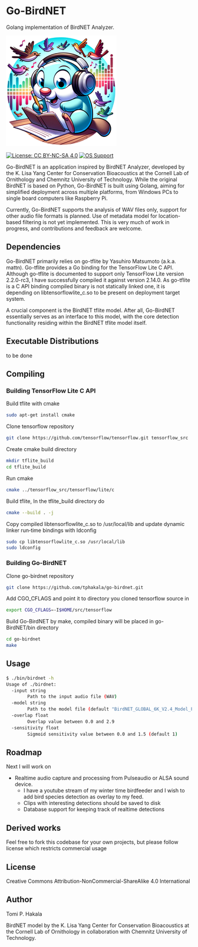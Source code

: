 # Go-BirdNET

Golang implementation of BirdNET Analyzer.

![image](doc/go-birdnet-logo.webp)

[![License: CC BY-NC-SA 4.0](https://badgen.net/badge/License/CC-BY-NC-SA%204.0/green)](https://creativecommons.org/licenses/by-nc-sa/4.0/) [![OS Support](https://badgen.net/badge/OS/Linux%2C%20Windows%2C%20macOS/blue)]()

Go-BirdNET is an application inspired by BirdNET Analyzer, developed by the K. Lisa Yang Center for Conservation Bioacoustics at the Cornell Lab of Ornithology and Chemnitz University of Technology. While the original BirdNET is based on Python, Go-BirdNET is built using Golang, aiming for simplified deployment across multiple platforms, from Windows PCs to single board computers like Raspberry Pi.

Currently, Go-BirdNET supports the analysis of WAV files only, support for other audio file formats is planned. Use of metadata model for location-based filtering is not yet implemented. This is very much of work in progress, and contributions and feedback are welcome.

## Dependencies

Go-BirdNET primarily relies on go-tflite by Yasuhiro Matsumoto (a.k.a. mattn). Go-tflite provides a Go binding for the TensorFlow Lite C API. Although go-tflite is documented to support only TensorFlow Lite version 2.2.0-rc3, I have successfully compiled it against version 2.14.0. As go-tflite is a C API binding compiled binary is not statically linked one, it is depending on libtensorflowlite_c.so to be present on deployment target system.

A crucial component is the BirdNET tflite model. After all, Go-BirdNET essentially serves as an interface to this model, with the core detection functionality residing within the BirdNET tflite model itself.

## Executable Distributions

to be done

## Compiling

### Building TensorFlow Lite C API

Build tflite with cmake

```bash
sudo apt-get install cmake
```

Clone tensorflow repository

```bash
git clone https://github.com/tensorflow/tensorflow.git tensorflow_src
```

Create cmake build directory

```bash
mkdir tflite_build
cd tflite_build
```

Run cmake

```bash
cmake ../tensorflow_src/tensorflow/lite/c
```

Build tflite, In the tflite_build directory do

```bash
cmake --build . -j
```

Copy compiled libtensorflowlite_c.so to /usr/local/lib and update dynamic linker run‐time bindings with ldconfig

```bash
sudo cp libtensorflowlite_c.so /usr/local/lib
sudo ldconfig
```

### Building Go-BirdNET

Clone go-birdnet repository

```bash
git clone https://github.com/tphakala/go-birdnet.git
```

Add CGO_CFLAGS and point it to directory you cloned tensorflow source in

```bash
export CGO_CFLAGS=-I$HOME/src/tensorflow
```

Build Go-BirdNET by make, compiled binary will be placed in go-BirdNET/bin directory

```bash
cd go-birdnet
make
```

## Usage

```bash
$ ./bin/birdnet -h
Usage of ./birdnet:
  -input string
    	Path to the input audio file (WAV)
  -model string
    	Path to the model file (default "BirdNET_GLOBAL_6K_V2.4_Model_FP32.tflite")
  -overlap float
    	Overlap value between 0.0 and 2.9
  -sensitivity float
    	Sigmoid sensitivity value between 0.0 and 1.5 (default 1)
```

## Roadmap

Next I will work on

- Realtime audio capture and processing from Pulseaudio or ALSA sound device.
  - I have a youtube stream of my winter time birdfeeder and I wish to add bird species detection as overlay to my feed.
  - Clips with interesting detections should be saved to disk
  - Database support for keeping track of realtime detections

## Derived works

Feel free to fork this codebase for your own projects, but please follow license which restricts commercial usage

## License

Creative Commons Attribution-NonCommercial-ShareAlike 4.0 International

## Author

Tomi P. Hakala

BirdNET model by the K. Lisa Yang Center for Conservation Bioacoustics at the Cornell Lab of Ornithology in collaboration with Chemnitz University of Technology.
